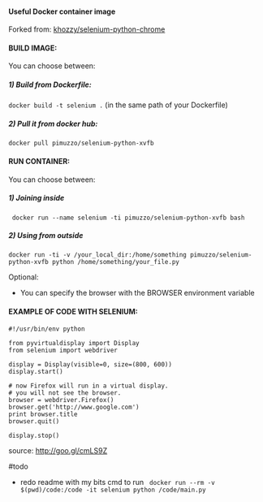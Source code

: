 #### Useful Docker container image

Forked from: [khozzy/selenium-python-chrome](https://goo.gl/Fu723f)

#### BUILD IMAGE:

You can choose between:

##### 1) Build from Dockerfile:

` docker build -t selenium . ` (in the same path of your Dockerfile)

##### 2) Pull it from docker hub:
` docker pull pimuzzo/selenium-python-xvfb `

#### RUN CONTAINER:

You can choose between:

##### 1) Joining inside
` docker run --name selenium -ti pimuzzo/selenium-python-xvfb bash`

##### 2) Using from outside
` docker run -ti -v /your_local_dir:/home/something pimuzzo/selenium-python-xvfb python /home/something/your_file.py `

Optional:
- You can specify the browser with the BROWSER environment variable

#### EXAMPLE OF CODE WITH SELENIUM:
```
#!/usr/bin/env python

from pyvirtualdisplay import Display
from selenium import webdriver

display = Display(visible=0, size=(800, 600))
display.start()

# now Firefox will run in a virtual display. 
# you will not see the browser.
browser = webdriver.Firefox()
browser.get('http://www.google.com')
print browser.title
browser.quit()

display.stop()
```
source: http://goo.gl/cmLS9Z

#todo
 - redo readme with my bits
 cmd to run 
 ``` docker run --rm -v $(pwd)/code:/code -it selenium python /code/main.py```
 
